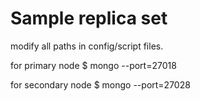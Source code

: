# Sample replica set

modify all paths in config/script files.

for primary node
        $ mongo --port=27018

for secondary node
        $ mongo --port=27028

